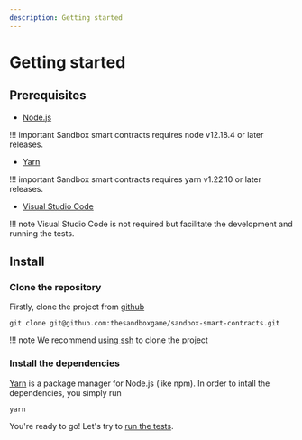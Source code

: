 ```yaml
---
description: Getting started
---
```


# Getting started

## Prerequisites

* [Node.js](https://nodejs.org/en/)

!!! important
    Sandbox smart contracts requires node v12.18.4 or later releases.

* [Yarn](https://yarnpkg.com/)

!!! important
    Sandbox smart contracts requires yarn v1.22.10 or later releases.

* [Visual Studio Code](https://code.visualstudio.com/)

!!! note
    Visual Studio Code is not required but facilitate the development and running the tests.

## Install

### Clone the repository

Firstly, clone the project from [github](https://github.com/thesandboxgame/sandbox-smart-contracts)

```shell
git clone git@github.com:thesandboxgame/sandbox-smart-contracts.git
```

!!! note
    We recommend [using ssh](https://docs.github.com/en/github/authenticating-to-github/connecting-to-github-with-ssh) to clone the project

### Install the dependencies

[Yarn](https://yarnpkg.com/) is a package manager for Node.js (like npm). In order to intall the dependencies, you simply run

```shell
yarn
```

You're ready to go! Let's try to [run the tests](../howto/running-tests.md).
